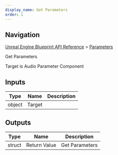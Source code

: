 ```yaml
---
display_name: Get Parameters
order: 1
---
```

## Navigation

[Unreal Engine Blueprint API Reference](https://dev.epicgames.com/documentation/en-us/unreal-engine/BlueprintAPI) > [Parameters](https://dev.epicgames.com/documentation/en-us/unreal-engine/BlueprintAPI/Parameters)

Get Parameters

Target is Audio Parameter Component

## Inputs

| Type | Name | Description |
| --- | --- | --- |
| object | Target |  |

## Outputs

| Type | Name | Description |
| --- | --- | --- |
| struct | Return Value | Get Parameters |
